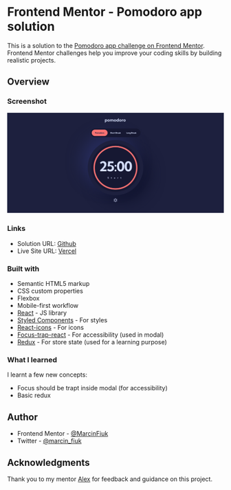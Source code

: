 # Frontend Mentor - Pomodoro app solution

This is a solution to the [Pomodoro app challenge on Frontend Mentor](https://www.frontendmentor.io/challenges/pomodoro-app-KBFnycJ6G). Frontend Mentor challenges help you improve your coding skills by building realistic projects.

## Overview

### Screenshot

![the screenshot](./pomodoro-screenshot.png)

### Links

-   Solution URL: [Github](https://github.com/MarcinFiuk/Pomodoro)
-   Live Site URL: [Vercel](https://pomodoro-marcinfiuk.vercel.app/)

### Built with

-   Semantic HTML5 markup
-   CSS custom properties
-   Flexbox
-   Mobile-first workflow
-   [React](https://reactjs.org/) - JS library
-   [Styled Components](https://styled-components.com/) - For styles
-   [React-icons](https://react-icons.github.io/react-icons/) - For icons
-   [Focus-trap-react](https://github.com/focus-trap/focus-trap-react) - For accessibility (used in modal)
-   [Redux](https://redux.js.org/) - For store state (used for a learning purpose)

### What I learned

I learnt a few new concepts:

-   Focus should be trapt inside modal (for accessibility)
-   Basic redux

## Author

-   Frontend Mentor - [@MarcinFiuk](https://www.frontendmentor.io/profile/MarcinFiuk)
-   Twitter - [@marcin_fiuk](https://twitter.com/marcin_fiuk)

## Acknowledgments

Thank you to my mentor [Alex](https://www.linkedin.com/in/alexrohleder/) for feedback and guidance on this project.
